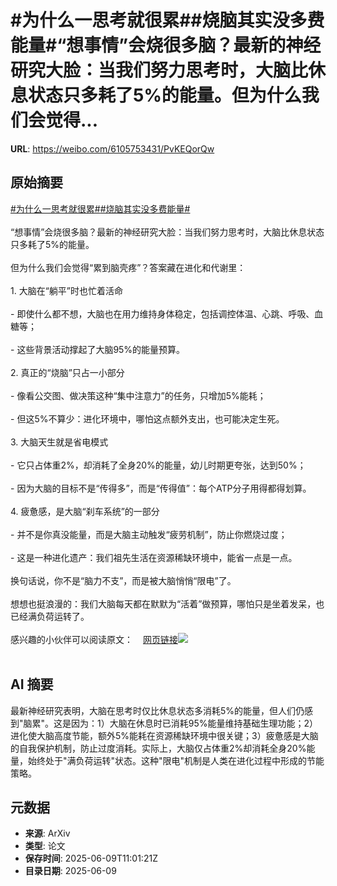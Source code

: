 # #为什么一思考就很累##烧脑其实没多费能量#“想事情”会烧很多脑？最新的神经研究大脸：当我们努力思考时，大脑比休息状态只多耗了5%的能量。但为什么我们会觉得...

**URL**: https://weibo.com/6105753431/PvKEQorQw

## 原始摘要

<a href="https://m.weibo.cn/search?containerid=231522type%3D1%26t%3D10%26q%3D%23%E4%B8%BA%E4%BB%80%E4%B9%88%E4%B8%80%E6%80%9D%E8%80%83%E5%B0%B1%E5%BE%88%E7%B4%AF%23&amp;extparam=%23%E4%B8%BA%E4%BB%80%E4%B9%88%E4%B8%80%E6%80%9D%E8%80%83%E5%B0%B1%E5%BE%88%E7%B4%AF%23" data-hide=""><span class="surl-text">#为什么一思考就很累#</span></a><a href="https://m.weibo.cn/search?containerid=231522type%3D1%26t%3D10%26q%3D%23%E7%83%A7%E8%84%91%E5%85%B6%E5%AE%9E%E6%B2%A1%E5%A4%9A%E8%B4%B9%E8%83%BD%E9%87%8F%23&amp;extparam=%23%E7%83%A7%E8%84%91%E5%85%B6%E5%AE%9E%E6%B2%A1%E5%A4%9A%E8%B4%B9%E8%83%BD%E9%87%8F%23" data-hide=""><span class="surl-text">#烧脑其实没多费能量#</span></a><br><br>“想事情”会烧很多脑？最新的神经研究大脸：当我们努力思考时，大脑比休息状态只多耗了5%的能量。<br><br>但为什么我们会觉得“累到脑壳疼”？答案藏在进化和代谢里：<br><br>1. 大脑在“躺平”时也忙着活命<br><br>- 即使什么都不想，大脑也在用力维持身体稳定，包括调控体温、心跳、呼吸、血糖等；<br>    <br>- 这些背景活动撑起了大脑95%的能量预算。<br>    <br>2. 真正的“烧脑”只占一小部分<br><br>- 像看公交图、做决策这种“集中注意力”的任务，只增加5%能耗；<br>    <br>- 但这5%不算少：进化环境中，哪怕这点额外支出，也可能决定生死。<br>    <br>3. 大脑天生就是省电模式<br><br>- 它只占体重2%，却消耗了全身20%的能量，幼儿时期更夸张，达到50%；<br>    <br>- 因为大脑的目标不是“传得多”，而是“传得值”：每个ATP分子用得都得划算。<br>    <br>4. 疲惫感，是大脑“刹车系统”的一部分<br><br>- 并不是你真没能量，而是大脑主动触发“疲劳机制”，防止你燃烧过度；<br>    <br>- 这是一种进化遗产：我们祖先生活在资源稀缺环境中，能省一点是一点。<br>    <br>换句话说，你不是“脑力不支”，而是被大脑悄悄“限电”了。  <br><br>想想也挺浪漫的：我们大脑每天都在默默为“活着”做预算，哪怕只是坐着发呆，也已经满负荷运转了。<br><br>感兴趣的小伙伴可以阅读原文：<a href="https://weibo.cn/sinaurl?u=https%3A%2F%2Fwww.quantamagazine.org%2Fhow-much-energy-does-it-take-to-think-20250604%2F" data-hide=""><span class="url-icon"><img style="width: 1rem;height: 1rem" src="https://h5.sinaimg.cn/upload/2015/09/25/3/timeline_card_small_web_default.png" referrerpolicy="no-referrer"></span><span class="surl-text">网页链接</span></a><img style="" src="https://tvax4.sinaimg.cn/large/006Fd7o3gy1i2976majw9j30zk0k0b29.jpg" referrerpolicy="no-referrer"><br><br>

## AI 摘要

最新神经研究表明，大脑在思考时仅比休息状态多消耗5%的能量，但人们仍感到"脑累"。这是因为：1）大脑在休息时已消耗95%能量维持基础生理功能；2）进化使大脑高度节能，额外5%能耗在资源稀缺环境中很关键；3）疲惫感是大脑的自我保护机制，防止过度消耗。实际上，大脑仅占体重2%却消耗全身20%能量，始终处于"满负荷运转"状态。这种"限电"机制是人类在进化过程中形成的节能策略。

## 元数据

- **来源**: ArXiv
- **类型**: 论文
- **保存时间**: 2025-06-09T11:01:21Z
- **目录日期**: 2025-06-09
